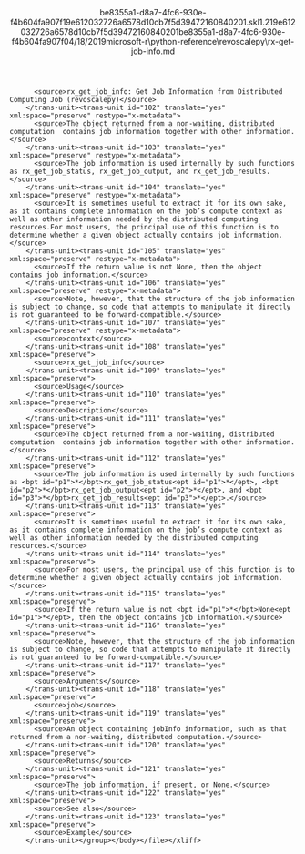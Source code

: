 <?xml version="1.0"?><xliff version="1.2" xmlns="urn:oasis:names:tc:xliff:document:1.2" xmlns:xsi="http://www.w3.org/2001/XMLSchema-instance" xsi:schemaLocation="urn:oasis:names:tc:xliff:document:1.2 xliff-core-1.2-transitional.xsd"><file datatype="xml" original="rx-get-job-info.md" source-language="en-US" target-language="en-US"><header><tool tool-id="mdxliff" tool-name="mdxliff" tool-version="1.0-d1654b2" tool-company="Microsoft" /><xliffext:skl_file_name xmlns:xliffext="urn:microsoft:content:schema:xliffextensions">be8355a1-d8a7-4fc6-930e-f4b604fa907f19e612032726a6578d10cb7f5d39472160840201.skl</xliffext:skl_file_name><xliffext:version xmlns:xliffext="urn:microsoft:content:schema:xliffextensions">1.2</xliffext:version><xliffext:ms.openlocfilehash xmlns:xliffext="urn:microsoft:content:schema:xliffextensions">19e612032726a6578d10cb7f5d39472160840201</xliffext:ms.openlocfilehash><xliffext:ms.sourcegitcommit xmlns:xliffext="urn:microsoft:content:schema:xliffextensions">be8355a1-d8a7-4fc6-930e-f4b604fa907f</xliffext:ms.sourcegitcommit><xliffext:ms.lasthandoff xmlns:xliffext="urn:microsoft:content:schema:xliffextensions">04/18/2019</xliffext:ms.lasthandoff><xliffext:ms.openlocfilepath xmlns:xliffext="urn:microsoft:content:schema:xliffextensions">microsoft-r\python-reference\revoscalepy\rx-get-job-info.md</xliffext:ms.openlocfilepath></header><body><group id="content" extype="content"><trans-unit id="101" translate="yes" xml:space="preserve" restype="x-metadata">
          <source>rx_get_job_info: Get Job Information from Distributed Computing Job (revoscalepy)</source>
        </trans-unit><trans-unit id="102" translate="yes" xml:space="preserve" restype="x-metadata">
          <source>The object returned from a non-waiting, distributed computation  contains job information together with other information.</source>
        </trans-unit><trans-unit id="103" translate="yes" xml:space="preserve" restype="x-metadata">
          <source>The job information is used internally by such functions as rx_get_job_status, rx_get_job_output, and rx_get_job_results.</source>
        </trans-unit><trans-unit id="104" translate="yes" xml:space="preserve" restype="x-metadata">
          <source>It is sometimes useful to extract it for its own sake, as it contains complete information on the job’s compute context as well as other information needed by the distributed computing resources.For most users, the principal use of this function is to determine whether a given object actually contains job information.</source>
        </trans-unit><trans-unit id="105" translate="yes" xml:space="preserve" restype="x-metadata">
          <source>If the return value is not None, then the object contains job information.</source>
        </trans-unit><trans-unit id="106" translate="yes" xml:space="preserve" restype="x-metadata">
          <source>Note, however, that the structure of the job information is subject to change, so code that attempts to manipulate it directly is not guaranteed to be forward-compatible.</source>
        </trans-unit><trans-unit id="107" translate="yes" xml:space="preserve" restype="x-metadata">
          <source>context</source>
        </trans-unit><trans-unit id="108" translate="yes" xml:space="preserve">
          <source>rx_get_job_info</source>
        </trans-unit><trans-unit id="109" translate="yes" xml:space="preserve">
          <source>Usage</source>
        </trans-unit><trans-unit id="110" translate="yes" xml:space="preserve">
          <source>Description</source>
        </trans-unit><trans-unit id="111" translate="yes" xml:space="preserve">
          <source>The object returned from a non-waiting, distributed computation  contains job information together with other information.</source>
        </trans-unit><trans-unit id="112" translate="yes" xml:space="preserve">
          <source>The job information is used internally by such functions as <bpt id="p1">*</bpt>rx_get_job_status<ept id="p1">*</ept>, <bpt id="p2">*</bpt>rx_get_job_output<ept id="p2">*</ept>, and <bpt id="p3">*</bpt>rx_get_job_results<ept id="p3">*</ept>.</source>
        </trans-unit><trans-unit id="113" translate="yes" xml:space="preserve">
          <source>It is sometimes useful to extract it for its own sake, as it contains complete information on the job’s compute context as well as other information needed by the distributed computing resources.</source>
        </trans-unit><trans-unit id="114" translate="yes" xml:space="preserve">
          <source>For most users, the principal use of this function is to determine whether a given object actually contains job information.</source>
        </trans-unit><trans-unit id="115" translate="yes" xml:space="preserve">
          <source>If the return value is not <bpt id="p1">*</bpt>None<ept id="p1">*</ept>, then the object contains job information.</source>
        </trans-unit><trans-unit id="116" translate="yes" xml:space="preserve">
          <source>Note, however, that the structure of the job information is subject to change, so code that attempts to manipulate it directly is not guaranteed to be forward-compatible.</source>
        </trans-unit><trans-unit id="117" translate="yes" xml:space="preserve">
          <source>Arguments</source>
        </trans-unit><trans-unit id="118" translate="yes" xml:space="preserve">
          <source>job</source>
        </trans-unit><trans-unit id="119" translate="yes" xml:space="preserve">
          <source>An object containing jobInfo information, such as that returned from a non-waiting, distributed computation.</source>
        </trans-unit><trans-unit id="120" translate="yes" xml:space="preserve">
          <source>Returns</source>
        </trans-unit><trans-unit id="121" translate="yes" xml:space="preserve">
          <source>The job information, if present, or None.</source>
        </trans-unit><trans-unit id="122" translate="yes" xml:space="preserve">
          <source>See also</source>
        </trans-unit><trans-unit id="123" translate="yes" xml:space="preserve">
          <source>Example</source>
        </trans-unit></group></body></file></xliff>
